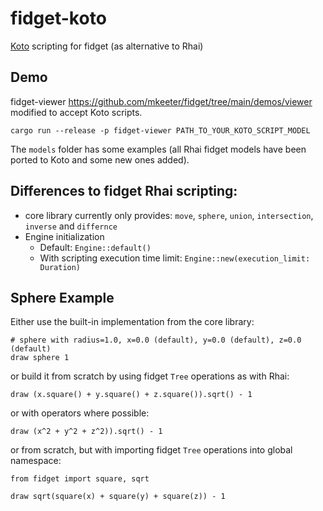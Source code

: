 # fidget-koto
[Koto](https:://koto.dev) scripting for fidget (as alternative to Rhai)

## Demo
fidget-viewer https://github.com/mkeeter/fidget/tree/main/demos/viewer modified to accept Koto scripts.
```Shell
cargo run --release -p fidget-viewer PATH_TO_YOUR_KOTO_SCRIPT_MODEL
```
The `models` folder has some examples (all Rhai fidget models have been ported to Koto and some new ones added).

## Differences to fidget Rhai scripting:
* core library currently only provides: `move`, `sphere`, `union`, `intersection`, `inverse` and `differnce`
* Engine initialization
  * Default: `Engine::default()`
  * With scripting execution time limit: `Engine::new(execution_limit: Duration)`

## Sphere Example
Either use the built-in implementation from the core library:
```Koto
# sphere with radius=1.0, x=0.0 (default), y=0.0 (default), z=0.0 (default)
draw sphere 1
```
or build it from scratch by using fidget `Tree` operations as with Rhai:
```Koto
draw (x.square() + y.square() + z.square()).sqrt() - 1
```
or with operators where possible:
```Koto
draw (x^2 + y^2 + z^2)).sqrt() - 1
```
or from scratch, but with importing fidget `Tree` operations into global namespace:
```Koto
from fidget import square, sqrt

draw sqrt(square(x) + square(y) + square(z)) - 1
```
